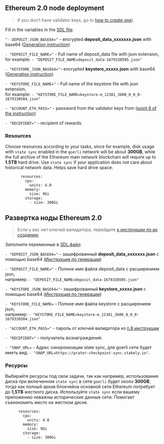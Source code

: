 ## Ethereum 2.0 node deployment

>If you don't have validator keys, go to [how to create one](/Ethereum_2.0/create_validator_key_en(Linux).md)).

Fill in the variables in the [SDL file](/Ethereum_2.0/deploy.yml):

`"- DEPOSIT_JSON_BASE64="` - encrypted **deposit_data_xxxxxxx.json** with base64 ([Generation instruction](/Ethereum_2.0/create_validator_key_en(Linux).md#encrypt-json-files))</br>

`- "DEPOSIT_FILE_NAME="` - Full name of deposit_data file with json extension, </br>for example: `- "DEPOSIT_FILE_NAME=deposit_data-1679338505.json"`</br>

`- "KEYSTORE_JSON_BASE64="`- encrypted **keystore_xxxxx.json** with base64 ([Generation instruction](/Ethereum_2.0/create_validator_key_en(Linux).md#encrypt-json-files))</br>

`- "KEYSTORE_FILE_NAME="` - Full name of the keystore file with json extension, </br>for example: `- "KEYSTORE_FILE_NAME=keystore-m_12381_3600_0_0_0-1679338504.json"`</br>

`- "ACCOUNT_ETH_PASS="` - password from the validator keys from ([point 8 of the instruction](/Ethereum_2.0/create_validator_key_en(Linux).md))
      
`- "RECEPIENT="` - recipient of rewards.

### Resources

Choose resources according to your tasks, since for example, disk usage with `state sync` enabled in the `goerli` network will be about **300GB**, while the full archive of the Ethereum main network blockchain will require up to **1.5TB** hard drive. Use `state sync` if your application does not care about historical network data. Helps save hard drive space.

```
       resources:
         cpu:
           units: 4.0
         memory:
           size: 9Gi
         storage:
           - size: 300Gi
```

## Развертка ноды Ethereum 2.0

>Если у вас нет ключей валидатора, перейдите [к инструкции по их созданию](/Ethereum_2.0/create_validator_key_ru(Linux).md).

Заполните переменные в [SDL файл](/Ethereum_2.0/deploy.yml):

`- "DEPOSIT_JSON_BASE64="` - зашифрованный **deposit_data_xxxxxxx.json** с помощью base64 ([Инструкция по генерации](/Ethereum_2.0/create_validator_key_ru(Linux).md#%D1%88%D0%B8%D1%84%D1%80%D0%BE%D0%B2%D0%B0%D0%BD%D0%B8%D0%B5-json-%D1%84%D0%B0%D0%B9%D0%BB%D0%BE%D0%B2))</br>

`- "DEPOSIT_FILE_NAME="` - Полное имя файла deposit_data с расширением json, </br>например: `- "DEPOSIT_FILE_NAME=deposit_data-1679338505.json"`</br> 

`- "KEYSTORE_JSON_BASE64="`- зашифрованный **keystore_xxxxx.json** с помощью base64 ([Инструкция по генерации](/Ethereum_2.0/create_validator_key_ru(Linux).md#%D1%88%D0%B8%D1%84%D1%80%D0%BE%D0%B2%D0%B0%D0%BD%D0%B8%D0%B5-json-%D1%84%D0%B0%D0%B9%D0%BB%D0%BE%D0%B2))</br>

`- "KEYSTORE_FILE_NAME=` - Полное имя файла keystore с расширением json, </br>например: `- "KEYSTORE_FILE_NAME=keystore-m_12381_3600_0_0_0-1679338504.json"`</br> 

`- "ACCOUNT_ETH_PASS="` - пароль от ключей валидатора из [п.8 инструкции](/Ethereum_2.0/create_validator_key_ru(Linux).md)
      
`- "RECEPIENT="` - получатель вознаграждений.

`- "SNAP_URL=` - Адрес синхронизации state sync, для goerli сети будет иметь вид: `- "SNAP_URL=https://prater-checkpoint-sync.stakely.io"`.
 
### Ресурсы

Выбирайте ресурсы под свои задачи, так как например, использование диска при включенном `state sync` в сети `goerli` будет около **300GB**, тогда как полный архив блокчейна основной сети Ethereum потребует до **1,5TB** жесткого диска. Используйте `state sync` если вашему приложению неважны исторические данные сети. Помогает съекономить место на жестком диске.

```
      resources:
        cpu:
          units: 4.0
        memory:
          size: 9Gi
        storage:
          - size: 300Gi
```
